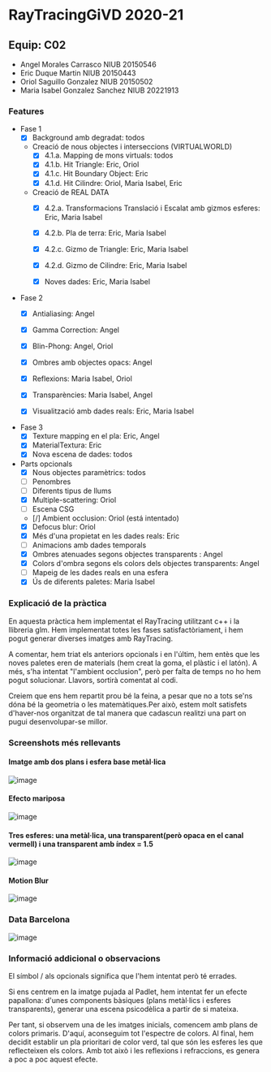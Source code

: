 # RayTracingGiVD 2020-21

## Equip: C02
- Angel Morales Carrasco         NIUB 20150546
- Eric Duque Martin              NIUB 20150443
- Oriol Saguillo Gonzalez        NIUB 20150502
- Maria Isabel Gonzalez Sanchez  NIUB 20221913


### Features
- Fase 1
    - [x] Background amb degradat: todos
   
    - Creació de nous objectes i interseccions (VIRTUALWORLD) 
        - [x] 4.1.a. Mapping de mons virtuals: todos
        - [x] 4.1.b. Hit Triangle: Eric, Oriol
        - [x] 4.1.c. Hit Boundary Object: Eric
        - [x] 4.1.d. Hit Cilindre: Oriol, Maria Isabel, Eric
    - Creació de REAL DATA
        - [x] 4.2.a. Transformacions Translació i Escalat amb gizmos esferes: Eric, Maria Isabel
        - [x] 4.2.b. Pla de terra: Eric, Maria Isabel
        - [x] 4.2.c. Gizmo de Triangle: Eric, Maria Isabel 
        - [x] 4.2.d. Gizmo de Cilindre: Eric, Maria Isabel
        - [x] Noves dades: Eric, Maria Isabel 
       

- Fase 2
    - [x] Antialiasing: Angel
    - [x] Gamma Correction: Angel
    - [x] Blin-Phong: Angel, Oriol
    - [x] Ombres amb objectes opacs: Angel
    - [x] Reflexions: Maria Isabel, Oriol
    - [x] Transparències: Maria Isabel, Angel
    - [x] Visualització amb dades reals: Eric, Maria Isabel
    
    
- Fase 3
    - [x] Texture mapping en el pla: Eric, Angel
    - [x] MaterialTextura: Eric
    - [x] Nova escena de dades: todos
   
- Parts opcionals
    - [x] Nous objectes paramètrics: todos 
    - [ ] Penombres 
    - [ ] Diferents tipus de llums 
    - [x] Multiple-scattering: Oriol 
    - [ ] Escena CSG 
    - [/] Ambient occlusion: Oriol (está intentado)
    - [x] Defocus blur: Oriol
    - [x] Més d'una propietat en les dades reals: Eric
    - [ ] Animacions amb dades temporals
    - [x] Ombres atenuades segons objectes transparents : Angel
    - [x] Colors d'ombra segons els colors dels objectes transparents: Angel
    - [ ] Mapeig de les dades reals en una esfera
    - [x] Ús de diferents paletes: Maria Isabel
    
### Explicació de la pràctica    
    
En aquesta pràctica hem implementat el RayTracing utilitzant c++ i la llibreria glm. Hem implementat totes les fases satisfactòriament, i hem pogut generar diverses imatges amb RayTracing.

A comentar, hem triat els anteriors opcionals i en l'últim, hem entès que les noves paletes eren de materials (hem creat la goma, el plàstic i el latón). A més, s'ha intentat "l'ambient occlusion", però per falta de temps no ho hem pogut solucionar. Llavors, sortirà comentat al codi.

Creiem que ens hem repartit prou bé la feina, a pesar que no a tots se'ns dóna bé la geometria o les matemàtiques.Per això, estem molt satisfets d'haver-nos organitzat de tal manera que cadascun realitzi una part on pugui desenvolupar-se millor.
    
### Screenshots més rellevants
#### Imatge amb dos plans i esfera base metàl·lica
![image](https://user-images.githubusercontent.com/52278195/114320679-548cd180-9b17-11eb-8898-1558170bf54b.png)
#### Efecto mariposa
![image](https://user-images.githubusercontent.com/52278195/114320705-7dad6200-9b17-11eb-822a-974947cb7b57.png)
#### Tres esferes: una metàl·lica, una transparent(però opaca en el canal vermell) i una transparent amb índex = 1.5
![image](https://user-images.githubusercontent.com/52278195/114320724-974ea980-9b17-11eb-82c9-eeb345f033b4.png)
#### Motion Blur
![image](https://user-images.githubusercontent.com/52278195/114320731-a46b9880-9b17-11eb-9109-d748630ee033.png)
### Data Barcelona
![image](https://user-images.githubusercontent.com/52278195/114321183-bbab8580-9b19-11eb-9ba1-437e2f4152f3.png)


       
### Informació addicional o observacions
El símbol / als opcionals significa que l'hem intentat però té errades.

Si ens centrem en la imatge pujada al Padlet, hem intentat fer un efecte papallona: d'unes components bàsiques (plans metàl·lics i esferes transparents), generar una escena psicodèlica a partir de si mateixa. 

Per tant, si observem una de les imatges inicials, comencem amb plans de colors primaris. D'aquí, aconseguim tot l'espectre de colors. Al final, hem decidit establir un pla prioritari de color verd, tal que són les esferes les que reflecteixen els colors. Amb tot això i les reflexions i refraccions, es genera a poc a poc aquest efecte.
